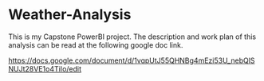 # Weather-Analysis

This is my Capstone PowerBI project. The description and work plan of this analysis can be read at the following google doc link.

https://docs.google.com/document/d/1vqpUtJ55QHNBg4mEzi53U_nebQlSNUJt28VE1o4TiIo/edit

